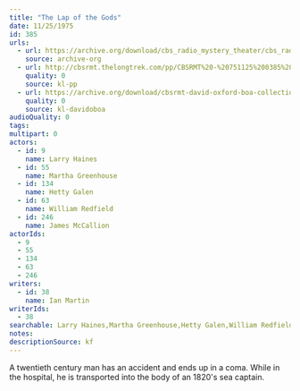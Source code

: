```yaml
---
title: "The Lap of the Gods"
date: 11/25/1975
id: 385
urls: 
  - url: https://archive.org/download/cbs_radio_mystery_theater/cbs_radio_mystery_theater-0351-0400.zip/cbs_radio_mystery_theater-0351-0400%2Fcbsrmt_0385_lap_of_the_gods.mp3
    source: archive-org
  - url: http://cbsrmt.thelongtrek.com/pp/CBSRMT%20-%20751125%200385%20The%20Lap%20of%20the%20Gods_pp.mp3
    quality: 0
    source: kl-pp
  - url: https://archive.org/download/cbsrmt-david-oxford-boa-collection/CBSRMT-751125-0385-The-Lap-of-the-Gods-(128-44)_WBBM-JE-{BoA}.mp3
    quality: 0
    source: kl-davidoboa
audioQuality: 0
tags: 
multipart: 0
actors:  
  - id: 9
    name: Larry Haines  
  - id: 55
    name: Martha Greenhouse  
  - id: 134
    name: Hetty Galen  
  - id: 63
    name: William Redfield  
  - id: 246
    name: James McCallion
actorIds:  
  - 9  
  - 55  
  - 134  
  - 63  
  - 246
writers:  
  - id: 38
    name: Ian Martin
writerIds:  
  - 38
searchable: Larry Haines,Martha Greenhouse,Hetty Galen,William Redfield,James McCallion Ian Martin
notes: 
descriptionSource: kf
---
```

A twentieth century man has an accident and ends up in a coma. While in the hospital, he is transported into the body of an 1820's sea captain.